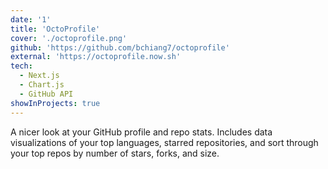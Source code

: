 ```yaml
---
date: '1'
title: 'OctoProfile'
cover: './octoprofile.png'
github: 'https://github.com/bchiang7/octoprofile'
external: 'https://octoprofile.now.sh'
tech:
  - Next.js
  - Chart.js
  - GitHub API
showInProjects: true
---
```


A nicer look at your GitHub profile and repo stats. Includes data visualizations of your top languages, starred repositories, and sort through your top repos by number of stars, forks, and size.
